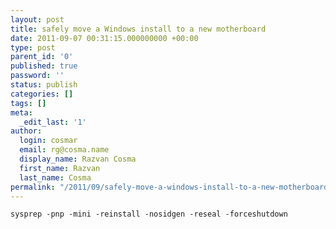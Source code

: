 ```yaml
---
layout: post
title: safely move a Windows install to a new motherboard
date: 2011-09-07 00:31:15.000000000 +00:00
type: post
parent_id: '0'
published: true
password: ''
status: publish
categories: []
tags: []
meta:
  _edit_last: '1'
author:
  login: cosmar
  email: rg@cosma.name
  display_name: Razvan Cosma
  first_name: Razvan
  last_name: Cosma
permalink: "/2011/09/safely-move-a-windows-install-to-a-new-motherboard/"
---
```

`sysprep -pnp -mini -reinstall -nosidgen -reseal -forceshutdown`

